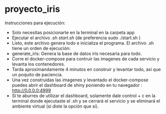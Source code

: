 # proyecto_iris
Instrucciones para ejecución:
* Solo necesitas posicionarte en la terminal en la carpeta app
* Ejecutar el archivo .sh   *start.sh* (de preferencia sudo ./start.sh )
* Listo, este archivo genera todo e inicializa el programa.
El archivo .sh tiene un orden de ejecución:
* generate_iris: Genera la base de datos iris necesaria para todo.
* Corre el docker-compose para contruir las imagenes de cada servicio y levanta los contenedores.
* Tarda aproximandamente 4 minutos en construir y levantar todo, así que un poquito de paciencia.
* Una vez construidas las imagenes y levantado el docker-compose puedes abrir el dashboard de shiny poniendo en tu navegador : http://0.0.0.0:4999
* Si te aburres de utilizar el dashboard, solamente dale control + c en la terminal donde ejecutaste el .sh y se cerrará el servicio y se eliminará el ambiente virtual (si diste la opción que si).
